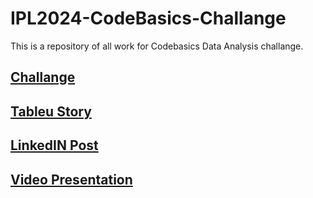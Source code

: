 # IPL2024-CodeBasics-Challange
This is a repository of all work for Codebasics Data Analysis challange.

## [Challange](https://codebasics.io/challenge/codebasics-resume-project-challenge#uploadSuccess13)

## [Tableu Story](https://bit.ly/milan_IPL)

## [LinkedIN Post](https://bit.ly/milan_gabriel_linkedin)

## [Video Presentation](https://bit.ly/milan_IPL_YT)
